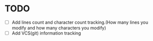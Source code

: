 # TODO

- [ ] Add lines count and character count tracking.(How many lines you modify and how many characters you modify)
- [ ] Add VCS(git) information tracking